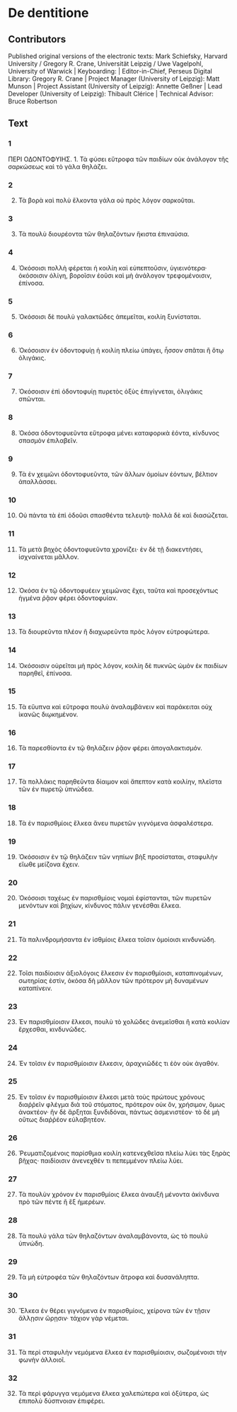 # De dentitione  

## Contributors  
Published original versions of the electronic texts: Mark Schiefsky, Harvard University / Gregory R. Crane, Universität Leipzig / Uwe Vagelpohl, University of Warwick | Keyboarding:  | Editor-in-Chief, Perseus Digital Library: Gregory R. Crane | Project Manager (University of Leipzig): Matt Munson | Project Assistant (University of Leipzig): Annette Geßner | Lead Developer (University of Leipzig): Thibault Clérice | Technical Advisor: Bruce Robertson  

## Text  
### 1  
ΠΕΡΙ ΟΔΟΝΤΟΦΥΙΗΣ. 1. Τὰ φύσει εὔτροφα τῶν παιδίων οὐκ ἀνάλογον τῆς σαρκώσεως καὶ τὸ γάλα θηλάζει.  
### 2  
2. Τὰ βορὰ καὶ πολὺ ἕλκοντα γάλα οὐ πρὸς λόγον σαρκοῦται.  
### 3  
3. Τὰ πουλὺ διουρέοντα τῶν θηλαζόντων ἥκιστα ἐπιναύσια.  
### 4  
4. Ὁκόσοισι πολλὴ φέρεται ἡ κοιλίη καὶ εὐπεπτοῦσιν, ὑγιεινότερα· ὁκόσοισιν ὀλίγη, βοροῖσιν ἐοῦσι καὶ μὴ ἀνάλογον τρεφομένοισιν, ἐπίνοσα.  
### 5  
5. Ὁκόσοισι δὲ πουλὺ γαλακτῶδες ἀπεμεῖται, κοιλίη ξυνίσταται.  
### 6  
6. Ὁκόσοισιν ἐν ὀδοντοφυίῃ ἡ κοιλίη πλείω ὑπάγει, ἧσσον σπᾶται ἢ ὅτῳ ὁλιγάκις.  
### 7  
7. Ὁκόσοισιν ἐπὶ ὀδοντοφυίῃ πυρετὸς ὀξὺς ἐπιγίγνεται, ὀλιγάκις σπῶνται.  
### 8  
8. Ὁκόσα ὀδοντοφυεῦντα εὔτροφα μένει καταφορικὰ ἐόντα, κίνδυνος σπασμὸν ἐπιλαβεῖν.  
### 9  
9. Τὰ ἐν χειμῶνι ὀδοντοφυεῦντα, τῶν ἄλλων ὁμοίων ἐόντων, βέλτιον ἀπαλλάσσει.  
### 10  
10. Οὐ πάντα τὰ ἐπὶ ὀδοῦσι σπασθέντα τελευτᾷ· πολλὰ δὲ καὶ διασώζεται.  
### 11  
11. Τὰ μετὰ βηχὸς ὀδοντοφυεῦντα χρονίζει· ἐν δὲ τῇ διακεντήσει, ἰσχναίνεται μᾶλλον.  
### 12  
12. Ὁκόσα ἐν τῷ ὀδοντοφυέειν χειμῶνας ἔχει, ταῦτα καὶ προσεχόντως ἠγμένα ῥᾷον φέρει ὀδοντοφυίαν.  
### 13  
13. Τὰ διουρεῦντα πλέον ἢ διαχωρεῦντα πρὸς λόγον εὐτροφώτερα.  
### 14  
14. Ὁκόσοισιν οὐρεῖται μὴ πρὸς λόγον, κοιλίη δὲ πυκνῶς ὠμὸν ἐκ παιδίων παρηθεῖ, ἐπίνοσα.  
### 15  
15. Τὰ εὔυπνα καὶ εὔτροφα πουλὺ ἀναλαμβάνειν καὶ παράκειται οὐχ ἱκανῶς διῳκημένον.  
### 16  
16. Τὰ παρεσθίοντα ἐν τῷ θηλάζειν ῥᾷον φέρει ἀπογαλακτισμόν.  
### 17  
17. Τὰ πολλάκις παρηθεῦντα δίαιμον καὶ ἄπεπτον κατὰ κοιλίην, πλεῖστα τῶν ἐν πυρετῷ ὑπνώδεα.  
### 18  
18. Τὰ ἐν παρισθμίοις ἕλκεα ἄνευ πυρετῶν γιγνόμενα ἀσφαλέστερα.  
### 19  
19. Ὁκόσοισιν ἐν τῷ θηλάζειν τῶν νηπίων βὴξ προσίσταται, σταφυλὴν εἴωθε μείζονα ἔχειν.  
### 20  
20. Ὁκόσοισι ταχέως ἐν παρισθμίοις νομαὶ ἐφίστανται, τῶν πυρετῶν μενόντων καὶ βηχίων, κίνδυνος πάλιν γενέσθαι ἕλκεα.  
### 21  
21. Τὰ παλινδρομήσαντα ἐν ἰσθμίοις ἕλκεα τοῖσιν ὁμοίοισι κινδυνώδη.  
### 22  
22. Τοῖσι παιδίοισιν ἀξιολόγοις ἕλκεσιν ἐν παρισθμίοισι, καταπινομένων, σωτηρίας ἐστὶν, ὁκόσα δὴ μᾶλλον τῶν πρότερον μὴ δυναμένων καταπίνειν.  
### 23  
23. Ἐν παρισθμίοισιν ἕλκεσι, πουλὺ τὸ χολῶδες ἀνεμεῖσθαι ἢ κατὰ κοιλίαν ἔρχεσθαι, κινδυνῶδες.  
### 24  
24. Ἐν τοῖσιν ἐν παρισθμίοισιν ἕλκεσιν, ἀραχνιῶδές τι ἐὸν οὐκ ἀγαθόν.  
### 25  
25. Ἐν τοῖσιν ἐν παρισθμίοισιν ἕλκεσι μετὰ τοὺς πρώτους χρόνους διαῤῥεῖν φλέγμα διὰ τοῦ στόματος, πρότερον οὐκ ὂν, χρήσιμον, ὅμως ἀνακτέον· ἢν δὲ ἄρξηται ξυνδιδόναι, πάντως ἀσμενιστέον· τὸ δὲ μὴ οὕτως διαῤῥέον εὐλαβητέον.  
### 26  
26. Ῥευματιζομένοις παρίσθμια κοιλίη κατενεχθεῖσα πλείω λύει τὰς ξηρὰς βῆχας· παιδίοισιν ἀνενεχθέν τι πεπεμμένον πλείω λύει.  
### 27  
27. Τὰ πουλὺν χρόνον ἐν παρισθμίοις ἕλκεα ἀναυξῆ μένοντα ἀκίνδυνα πρὸ τῶν πέντε ἢ ἓξ ἡμερέων.  
### 28  
28. Τὰ πουλὺ γάλα τῶν θηλαζόντων ἀναλαμβάνοντα, ὡς τὸ πουλὺ ὑπνώδη.  
### 29  
29. Τὰ μὴ εὐτροφέα τῶν θηλαζόντων ἄτροφα καὶ δυσανάληπτα.  
### 30  
30. Ἕλκεα ἐν θέρει γιγνόμενα ἐν παρισθμίοις, χείρονα τῶν ἐν τῇσιν ἄλλῃσιν ὥρῃσιν· τάχιον γὰρ νέμεται.  
### 31  
31. Τὰ περὶ σταφυλὴν νεμόμενα ἕλκεα ἐν παρισθμίοισιν, σωζομένοισι τὴν φωνὴν ἀλλοιοῖ.  
### 32  
32. Τὰ περὶ φάρυγγα νεμόμενα ἕλκεα χαλεπώτερα καὶ ὀξύτερα, ὡς ἐπιπολὺ δύσπνοιαν ἐπιφέρει.  
